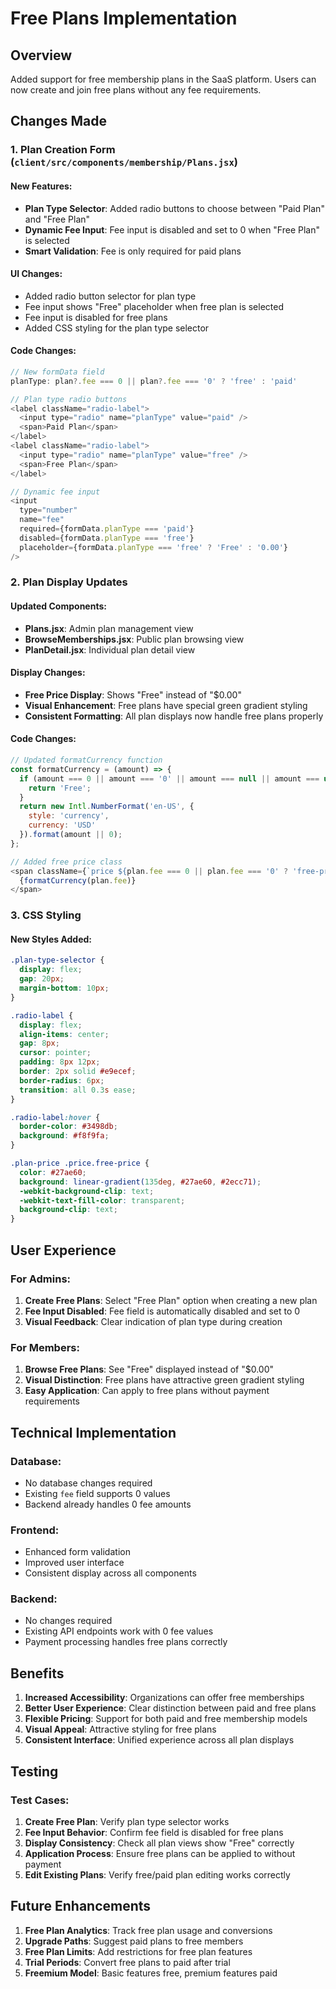 # Free Plans Implementation

## Overview
Added support for free membership plans in the SaaS platform. Users can now create and join free plans without any fee requirements.

## Changes Made

### 1. Plan Creation Form (`client/src/components/membership/Plans.jsx`)

#### New Features:
- **Plan Type Selector**: Added radio buttons to choose between "Paid Plan" and "Free Plan"
- **Dynamic Fee Input**: Fee input is disabled and set to 0 when "Free Plan" is selected
- **Smart Validation**: Fee is only required for paid plans

#### UI Changes:
- Added radio button selector for plan type
- Fee input shows "Free" placeholder when free plan is selected
- Fee input is disabled for free plans
- Added CSS styling for the plan type selector

#### Code Changes:
```javascript
// New formData field
planType: plan?.fee === 0 || plan?.fee === '0' ? 'free' : 'paid'

// Plan type radio buttons
<label className="radio-label">
  <input type="radio" name="planType" value="paid" />
  <span>Paid Plan</span>
</label>
<label className="radio-label">
  <input type="radio" name="planType" value="free" />
  <span>Free Plan</span>
</label>

// Dynamic fee input
<input
  type="number"
  name="fee"
  required={formData.planType === 'paid'}
  disabled={formData.planType === 'free'}
  placeholder={formData.planType === 'free' ? 'Free' : '0.00'}
/>
```

### 2. Plan Display Updates

#### Updated Components:
- **Plans.jsx**: Admin plan management view
- **BrowseMemberships.jsx**: Public plan browsing view  
- **PlanDetail.jsx**: Individual plan detail view

#### Display Changes:
- **Free Price Display**: Shows "Free" instead of "$0.00"
- **Visual Enhancement**: Free plans have special green gradient styling
- **Consistent Formatting**: All plan displays now handle free plans properly

#### Code Changes:
```javascript
// Updated formatCurrency function
const formatCurrency = (amount) => {
  if (amount === 0 || amount === '0' || amount === null || amount === undefined) {
    return 'Free';
  }
  return new Intl.NumberFormat('en-US', {
    style: 'currency',
    currency: 'USD'
  }).format(amount || 0);
};

// Added free price class
<span className={`price ${plan.fee === 0 || plan.fee === '0' ? 'free-price' : ''}`}>
  {formatCurrency(plan.fee)}
</span>
```

### 3. CSS Styling

#### New Styles Added:
```css
.plan-type-selector {
  display: flex;
  gap: 20px;
  margin-bottom: 10px;
}

.radio-label {
  display: flex;
  align-items: center;
  gap: 8px;
  cursor: pointer;
  padding: 8px 12px;
  border: 2px solid #e9ecef;
  border-radius: 6px;
  transition: all 0.3s ease;
}

.radio-label:hover {
  border-color: #3498db;
  background: #f8f9fa;
}

.plan-price .price.free-price {
  color: #27ae60;
  background: linear-gradient(135deg, #27ae60, #2ecc71);
  -webkit-background-clip: text;
  -webkit-text-fill-color: transparent;
  background-clip: text;
}
```

## User Experience

### For Admins:
1. **Create Free Plans**: Select "Free Plan" option when creating a new plan
2. **Fee Input Disabled**: Fee field is automatically disabled and set to 0
3. **Visual Feedback**: Clear indication of plan type during creation

### For Members:
1. **Browse Free Plans**: See "Free" displayed instead of "$0.00"
2. **Visual Distinction**: Free plans have attractive green gradient styling
3. **Easy Application**: Can apply to free plans without payment requirements

## Technical Implementation

### Database:
- No database changes required
- Existing `fee` field supports 0 values
- Backend already handles 0 fee amounts

### Frontend:
- Enhanced form validation
- Improved user interface
- Consistent display across all components

### Backend:
- No changes required
- Existing API endpoints work with 0 fee values
- Payment processing handles free plans correctly

## Benefits

1. **Increased Accessibility**: Organizations can offer free memberships
2. **Better User Experience**: Clear distinction between paid and free plans
3. **Flexible Pricing**: Support for both paid and free membership models
4. **Visual Appeal**: Attractive styling for free plans
5. **Consistent Interface**: Unified experience across all plan displays

## Testing

### Test Cases:
1. **Create Free Plan**: Verify plan type selector works
2. **Fee Input Behavior**: Confirm fee field is disabled for free plans
3. **Display Consistency**: Check all plan views show "Free" correctly
4. **Application Process**: Ensure free plans can be applied to without payment
5. **Edit Existing Plans**: Verify free/paid plan editing works correctly

## Future Enhancements

1. **Free Plan Analytics**: Track free plan usage and conversions
2. **Upgrade Paths**: Suggest paid plans to free members
3. **Free Plan Limits**: Add restrictions for free plan features
4. **Trial Periods**: Convert free plans to paid after trial
5. **Freemium Model**: Basic features free, premium features paid
